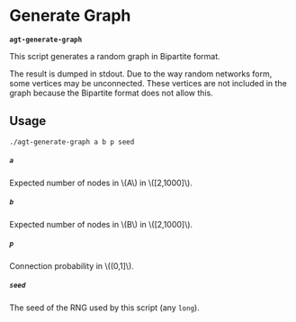 # Generate Graph

**`agt-generate-graph`**

This script generates a random graph in Bipartite format.

The result is dumped in stdout. Due to the way random networks form, some
vertices may be unconnected. These vertices are not included in the graph
because the Bipartite format does not allow this.

## Usage

```
./agt-generate-graph a b p seed
```

##### `a`

Expected number of nodes in \\(A\\) in \\([2,1000]\\).

##### `b`

Expected number of nodes in \\(B\\) in \\([2,1000]\\).

##### `p`

Connection probability in \\((0,1]\\).

##### `seed`

The seed of the RNG used by this script (any `long`).
